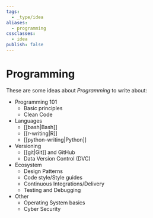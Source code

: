 ```yaml
---
tags:
  - _type/idea
aliases:
  - programming
cssclasses:
  - idea
publish: false
---
```

# Programming
These are some ideas about _Programming_ to write about:

- Programming 101
  - Basic principles
  - Clean Code
- Languages
  - [[bash|Bash]]
  - [[r-writing|R]]
  - [[python-writing|Python]]
- Versioning
  - [[git|Git]] and GitHub
  - Data Version Control (DVC)
- Ecosystem
  - Design Patterns
  - Code style/Style guides
  - Continuous Integrations/Delivery
  - Testing and Debugging
- Other
  - Operating System basics
  - Cyber Security
